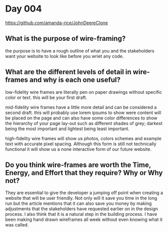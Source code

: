 # Day 004

https://github.com/amanda-rice/JohnDeereClone

## What is the purpose of wire-framing?

the purpose is to have a rough outline of what you and the stakeholders want your website to look like before you wriet any code.

## What are the different levels of detail in wire-frames and why is each one useful?

low-fidelity wire frames are literally pen on paper drawings without specific color or text. this will be your first draft.

mid-fidelity wire frames have a little more detail and can be considered a second draft. this will probably use lorem ipsums to show were content will be placed on the page and can also have some color differences to show the hierarchy of your page lay-out such as different shades of grey; darkest being the most important and lightest being least important.

high-fidelity wire frames will show us photos, colors schemes and example text with accurate pixel spacing. Although this form is still not technically functional it will show us a none interactive form of our future website.

## Do you think wire-frames are worth the Time, Energy, and Effort that they require? Why or Why not?

They are essential to give the developer a jumping off point when creating a website that will be user friendly. Not only will it save you time in the long run but the article mentions that it can also save you money by making adjustments that the stakeholders have requested earlier on in the design process. 
    I also think that it is a natural step in the building process. I have been making hand drawn wireframes all week without even knowing what it was called.